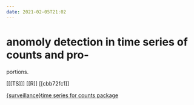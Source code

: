 ```yaml
---
date: 2021-02-05T21:02
---
```


# anomoly detection in time series of counts and pro-
portions.

[[[TS]]]
[[R]]
[[cbb72fc1]]


[{surveillance}time series for counts package](https://cran.r-project.org/web/packages/surveillance/vignettes/monitoringCounts.pdf)